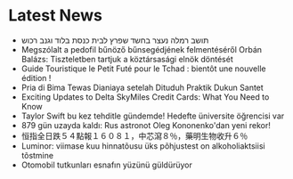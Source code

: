# Latest News
-  תושב רמלה נעצר בחשד שפרץ לבית כנסת בלוד וגנב רכוש
-  Megszólalt a pedofil bűnöző bűnsegédjének felmentéséről Orbán Balázs: Tiszteletben tartjuk a köztársasági elnök döntését
-  Guide Touristique le Petit Futé pour le Tchad : bientôt une nouvelle édition !
-  Pria di Bima Tewas Dianiaya setelah Dituduh Praktik Dukun Santet
-  Exciting Updates to Delta SkyMiles Credit Cards: What You Need to Know
-  Taylor Swift bu kez tehditle gündemde! Hedefte üniversite öğrencisi var
-  879 gün uzayda kaldı: Rus astronot Oleg Kononenko'dan yeni rekor!
-  恒指全日跌５４點報１６０８１，中芯瀉８％，藥明生物收升６％
-  Luminor: viimase kuu hinnatõusu üks põhjustest on alkoholiaktsiisi tõstmine
-  Otomobil tutkunları esnafın yüzünü güldürüyor
